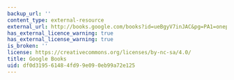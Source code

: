 ```yaml
---
backup_url: ''
content_type: external-resource
external_url: http://books.google.com/books?id=ueBgyV7inJAC&pg=PA1=onepage
has_external_licence_warning: true
has_external_license_warning: true
is_broken: ''
license: https://creativecommons.org/licenses/by-nc-sa/4.0/
title: Google Books
uid: df0d3195-6148-4fd9-9e09-0eb99a72e125
---
```

